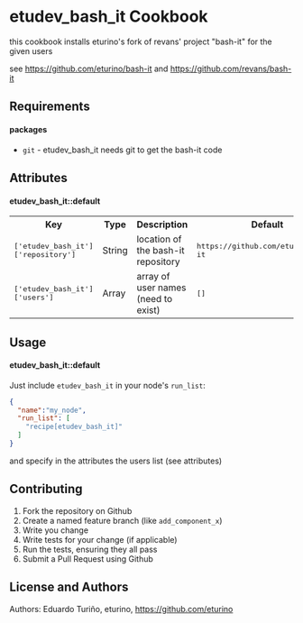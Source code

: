 etudev_bash_it Cookbook
=======================
this cookbook installs eturino's fork of revans' project "bash-it" for the given users

see https://github.com/eturino/bash-it
and https://github.com/revans/bash-it

Requirements
------------

#### packages
- `git` - etudev_bash_it needs git to get the bash-it code

Attributes
----------

#### etudev_bash_it::default
<table>
  <tr>
    <th>Key</th>
    <th>Type</th>
    <th>Description</th>
    <th>Default</th>
  </tr>
  <tr>
    <td><tt>['etudev_bash_it']['repository']</tt></td>
    <td>String</td>
    <td>location of the bash-it repository</td>
    <td><tt>https://github.com/eturino/bash-it</tt></td>
  </tr>
  <tr>
    <td><tt>['etudev_bash_it']['users']</tt></td>
    <td>Array</td>
    <td>array of user names (need to exist)</td>
    <td><tt>[]</tt></td>
  </tr>
</table>

Usage
-----
#### etudev_bash_it::default

Just include `etudev_bash_it` in your node's `run_list`:

```json
{
  "name":"my_node",
  "run_list": [
    "recipe[etudev_bash_it]"
  ]
}
```

and specify in the attributes the users list (see attributes)

Contributing
------------

1. Fork the repository on Github
2. Create a named feature branch (like `add_component_x`)
3. Write you change
4. Write tests for your change (if applicable)
5. Run the tests, ensuring they all pass
6. Submit a Pull Request using Github

License and Authors
-------------------
Authors: Eduardo Turiño, eturino, https://github.com/eturino
